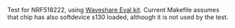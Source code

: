 Test for NRF518222, using [Waveshare Eval kit][1].
Current Makefile assumes that chip has also softdevice s130
loaded, although it is not used by the test.

[1]: http://www.waveshare.com/wiki/NRF51822_Eval_Kit
